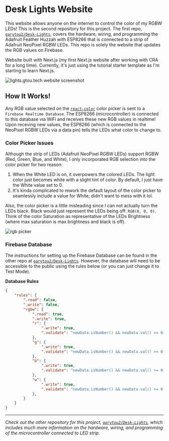 # Desk Lights Website

This website allows anyone on the internet to control the color of my RGBW LEDs! This is the second repository for this project. The first repo, [`garytou2/Desk-Lights`](https://github.com/garytou2/Desk-Lights), covers the hardware, wiring, and programming the Adafruit Feather Huzzah with ESP8266 that is connected to a strip of Adafruit NeoPixel RGBW LEDs. This repo is solely the website that updates the RGB values on Firebase.

Website built with Next.js (my first Next.js website after working with CRA for a long time). Currently, it's just using the tutorial starter template as I'm starting to learn Next.js.

![lights.gtou.tech website screenshot](https://user-images.githubusercontent.com/20099646/101702755-54c87380-3a36-11eb-92e4-2ca90a9bfdd5.png)

## How It Works!

Any RGB value selected on the [`react-color`](https://casesandberg.github.io/react-color/) color picker is sent to a `Firebase Realtime Database`. The ESP8266 (microcontroller) is connected to this database via WiFi and receives these new RGB values in realtime! Upon receving new values, the ESP8266 (which is connected to the NeoPixel RGBW LEDs via a data pin) tells the LEDs what color to change to.

### Color Picker Issues

Although the strip of LEDs (Adafruit NeoPixel RGBW LEDs) support RGBW (Red, Green, Blue, and White), I only incorporated RGB selection into the color picker for two reason:

1. When the White LED is on, it overpowers the colored LEDs. The light color just becomes white with a slight tint of color. By default, I just have the White value set to 0.
2. It's kinda complicated to rework the default layout of the color picker to seamlessly include a value for White; didn't want to mess with it lol.

Also, the color picker is a little misleading since I can not actually turn the LEDs black. Black would just represent the LEDs being off: `RGB(0, 0, 0)`. Think of the color Saturation as representative of the LEDs Brightness (where max saturation is max brightness and black is off).

![rgb picker](https://user-images.githubusercontent.com/20099646/101702756-55610a00-3a36-11eb-9c55-8e14f0d800db.png)

### Firebase Database
The instructions for setting up the Firebase Database can be found in the other repo at [`garytou2/Desk-Lights`](https://github.com/garytou2/Desk-Lights). However, the database will need to be accessible to the public using the rules below (or you can just change it to Test Mode).

**Database Rules**
``` JSON
{
	"rules": {
		".read": false,
		".write": false,
		"rgbw": {
			".read": true,
			".write": true,
			"r": {
				".write": true,
				".validate": "newData.isNumber() && newData.val() >= 0 && newData.val() <= 255",
			},
			"g": {
				".write": true,
				".validate": "newData.isNumber() && newData.val() >= 0 && newData.val() <= 255",
			},
			"b": {
				".write": true,
				".validate": "newData.isNumber() && newData.val() >= 0 && newData.val() <= 255",
			},
			"w": {
				".write": true,
				".validate": "newData.isNumber() && newData.val() >= 0 && newData.val() <= 255",
			},
		}
	}	
}
```

------

*Check out the other repository for this project, [`garytou2/Desk-Lights`](https://github.com/garytou2/Desk-Lights), which includes much more information on the hardware, wiring, and programming of the microcontroller connected to LED strip.*
